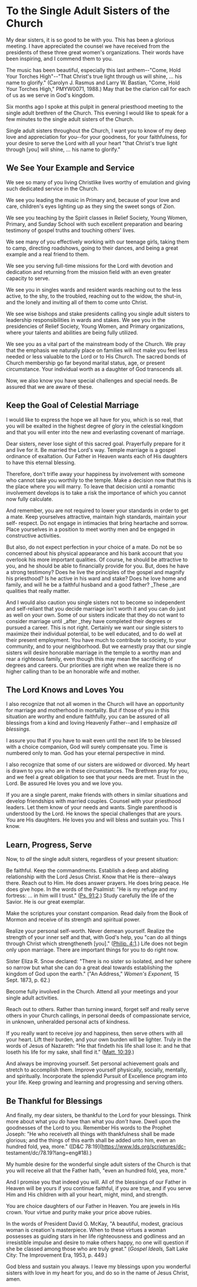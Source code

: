 # To the Single Adult Sisters of the Church

My dear sisters, it is so good to be with you. This has been a glorious
meeting. I have appreciated the counsel we have received from the presidents
of these three great women's organizations. Their words have been inspiring,
and I commend them to you.

The music has been beautiful, especially this last anthem--"Come, Hold Your
Torches High"--"That Christ's true light through us will shine, ... his name to
glorify." (Carolyn J. Rasmus and Larry W. Bastian, "Come, Hold Your Torches
High," PMYW0071, 1988.) May that be the clarion call for each of us as we
serve in God's kingdom.

Six months ago I spoke at this pulpit in general priesthood meeting to the
single adult brethren of the Church. This evening I would like to speak for a
few minutes to the single adult sisters of the Church.

Single adult sisters throughout the Church, I want you to know of my deep love
and appreciation for you--for your goodness, for your faithfulness, for your
desire to serve the Lord with all your heart "that Christ's true light through
[_you_] will shine, ... his name to glorify."

## We See Your Example and Service

We see so many of you living Christlike lives worthy of emulation and giving
such dedicated service in the Church.

We see you leading the music in Primary and, because of your love and care,
children's eyes lighting up as they sing the sweet songs of Zion.

We see you teaching by the Spirit classes in Relief Society, Young Women,
Primary, and Sunday School with such excellent preparation and bearing
testimony of gospel truths and touching others' lives.

We see many of you effectively working with our teenage girls, taking them to
camp, directing roadshows, going to their dances, and being a great example
and a real friend to them.

We see you serving full-time missions for the Lord with devotion and
dedication and returning from the mission field with an even greater capacity
to serve.

We see you in singles wards and resident wards reaching out to the less
active, to the shy, to the troubled, reaching out to the widow, the shut-in,
and the lonely and inviting all of them to come unto Christ.

We see wise bishops and stake presidents calling you single adult sisters to
leadership responsibilities in wards and stakes. We see you in the
presidencies of Relief Society, Young Women, and Primary organizations, where
your talents and abilities are being fully utilized.

We see you as a vital part of the mainstream body of the Church. We pray that
the emphasis we naturally place on families will not make you feel less needed
or less valuable to the Lord or to His Church. The sacred bonds of Church
membership go far beyond marital status, age, or present circumstance. Your
individual worth as a daughter of God transcends all.

Now, we also know you have special challenges and special needs. Be assured
that we are aware of these.

## Keep the Goal of Celestial Marriage

I would like to express the hope we all have for you, which is so real, that
you will be exalted in the highest degree of glory in the celestial kingdom
and that you will enter into the new and everlasting covenant of marriage.

Dear sisters, never lose sight of this sacred goal. Prayerfully prepare for it
and live for it. Be married the Lord's way. Temple marriage is a gospel
ordinance of exaltation. Our Father in Heaven wants each of His daughters to
have this eternal blessing.

Therefore, don't trifle away your happiness by involvement with someone who
cannot take you worthily to the temple. Make a decision now that this is the
place where you will marry. To leave that decision until a romantic
involvement develops is to take a risk the importance of which you cannot now
fully calculate.

And remember, you are not required to lower your standards in order to get a
mate. Keep yourselves attractive, maintain high standards, maintain your self-
respect. Do not engage in intimacies that bring heartache and sorrow. Place
yourselves in a position to meet worthy men and be engaged in constructive
activities.

But also, do not expect perfection in your choice of a mate. Do not be so
concerned about his physical appearance and his bank account that you overlook
his more important qualities. Of course, he should be attractive to you, and
he should be able to financially provide for you. But, does he have a strong
testimony? Does he live the principles of the gospel and magnify his
priesthood? Is he active in his ward and stake? Does he love home and family,
and will he be a faithful husband and a good father? _These _are qualities
that really matter.

And I would also caution you single sisters not to become so independent and
self-reliant that you decide marriage isn't worth it and you can do just as
well on your own. Some of our sisters indicate that they do not want to
consider marriage until _after _they have completed their degrees or pursued a
career. This is not right. Certainly we want our single sisters to maximize
their individual potential, to be well educated, and to do well at their
present employment. You have much to contribute to society, to your community,
and to your neighborhood. But we earnestly pray that our single sisters will
desire honorable marriage in the temple to a worthy man and rear a righteous
family, even though this may mean the sacrificing of degrees and careers. Our
priorities are right when we realize there is no higher calling than to be an
honorable wife and mother.

## The Lord Knows and Loves You

I also recognize that not all women in the Church will have an opportunity for
marriage and motherhood in mortality. But if those of you in this situation
are worthy and endure faithfully, you can be assured of all blessings from a
kind and loving Heavenly Father--and I emphasize _all blessings._

I assure you that if you have to wait even until the next life to be blessed
with a choice companion, God will surely compensate you. Time is numbered only
to man. God has your eternal perspective in mind.

I also recognize that some of our sisters are widowed or divorced. My heart is
drawn to you who are in these circumstances. The Brethren pray for you, and we
feel a great obligation to see that your needs are met. Trust in the Lord. Be
assured He loves you and we love you.

If you are a single parent, make friends with others in similar situations and
develop friendships with married couples. Counsel with your priesthood
leaders. Let them know of your needs and wants. Single parenthood is
understood by the Lord. He knows the special challenges that are yours. You
are His daughters. He loves you and will bless and sustain you. This I know.

## Learn, Progress, Serve

Now, to _all_ the single adult sisters, regardless of your present situation:

Be faithful. Keep the commandments. Establish a deep and abiding relationship
with the Lord Jesus Christ. Know that He is there--always there. Reach out to
Him. He does answer prayers. He does bring peace. He does give hope. In the
words of the Psalmist: "He is my refuge and my fortress: ... in him will I
trust." ([Ps. 91:2](https://www.lds.org/scriptures/ot/ps/91.2?lang=eng#1).)
Study carefully the life of the Savior. He is our great exemplar.

Make the scriptures your constant companion. Read daily from the Book of
Mormon and receive of its strength and spiritual power.

Realize your personal self-worth. Never demean yourself. Realize the strength
of your inner self and that, with God's help, you "can do all things through
Christ which strengtheneth [you]." ([Philip.
4:1](https://www.lds.org/scriptures/nt/philip/4.1?lang=eng#0).) Life does not
begin only upon marriage. There are important things for you to do right now.

Sister Eliza R. Snow declared: "There is no sister so isolated, and her sphere
so narrow but what she can do a great deal towards establishing the kingdom of
God upon the earth." ("An Address," _Women's Exponent,_ 15 Sept. 1873, p. 62.)

Become fully involved in the Church. Attend all your meetings and your single
adult activities.

Reach out to others. Rather than turning inward, forget self and really serve
others in your Church callings, in personal deeds of compassionate service, in
unknown, unheralded personal acts of kindness.

If you really want to receive joy and happiness, then serve others with all
your heart. Lift their burden, and your own burden will be lighter. Truly in
the words of Jesus of Nazareth: "He that findeth his life shall lose it: and
he that loseth his life for my sake, shall find it." ([Matt.
10:39](https://www.lds.org/scriptures/nt/matt/10.39?lang=eng#38).)

And always be improving yourself. Set personal achievement goals and stretch
to accomplish them. Improve yourself physically, socially, mentally, and
spiritually. Incorporate the splendid Pursuit of Excellence program into your
life. Keep growing and learning and progressing and serving others.

## Be Thankful for Blessings

And finally, my dear sisters, be thankful to the Lord for your blessings.
Think more about what you _do_ have than what you _don't_ have. Dwell upon the
goodnesses of the Lord to you. Remember His words to the Prophet Joseph: "He
who receiveth all things with thankfulness shall be made glorious; and the
things of this earth shall be added unto him, even an hundred fold, yea,
more." ([D&amp;C 78:19](https://www.lds.org/scriptures/dc-
testament/dc/78.19?lang=eng#18).)

My humble desire for the wonderful single adult sisters of the Church is that
you will receive all that the Father hath, "even an hundred fold, yea, more."

And I promise you that indeed you will. All of the blessings of our Father in
Heaven will be yours if you continue faithful, if you are true, and if you
serve Him and His children with all your heart, might, mind, and strength.

You are choice daughters of our Father in Heaven. You are jewels in His crown.
Your virtue and purity make your price above rubies.

In the words of President David O. McKay, "A beautiful, modest, gracious woman
is creation's masterpiece. When to these virtues a woman possesses as guiding
stars in her life righteousness and godliness and an irresistible impulse and
desire to make others happy, no one will question if she be classed among
those who are truly great." (_Gospel Ideals,_ Salt Lake City: The Improvement
Era, 1953, p. 449.)

God bless and sustain you always. I leave my blessings upon you wonderful
sisters with love in my heart for you, and do so in the name of Jesus Christ,
amen.

